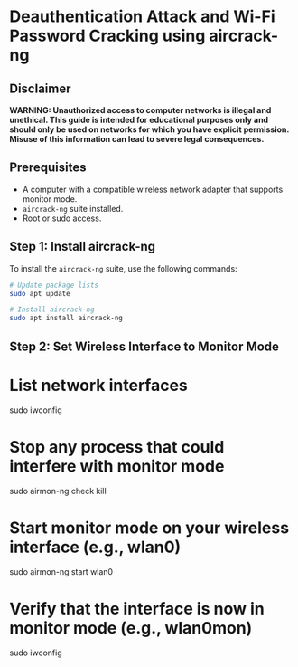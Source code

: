 # Deauthentication Attack and Wi-Fi Password Cracking using aircrack-ng

## Disclaimer
**WARNING: Unauthorized access to computer networks is illegal and unethical. This guide is intended for educational purposes only and should only be used on networks for which you have explicit permission. Misuse of this information can lead to severe legal consequences.**

## Prerequisites
- A computer with a compatible wireless network adapter that supports monitor mode.
- `aircrack-ng` suite installed.
- Root or sudo access.

## Step 1: Install aircrack-ng
To install the `aircrack-ng` suite, use the following commands:

```bash
# Update package lists
sudo apt update

# Install aircrack-ng
sudo apt install aircrack-ng

```
## Step 2: Set Wireless Interface to Monitor Mode
  # List network interfaces
sudo iwconfig

# Stop any process that could interfere with monitor mode
sudo airmon-ng check kill

# Start monitor mode on your wireless interface (e.g., wlan0)
sudo airmon-ng start wlan0

# Verify that the interface is now in monitor mode (e.g., wlan0mon)
sudo iwconfig
